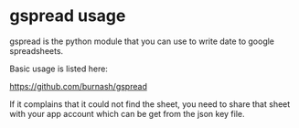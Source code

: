 # gspread usage

gspread is the python module that you can use to write
date to google spreadsheets.

Basic usage is listed here:

https://github.com/burnash/gspread

If it complains that it could not find the sheet,
you need to share that sheet with your app account
which can be get from the json key file.
